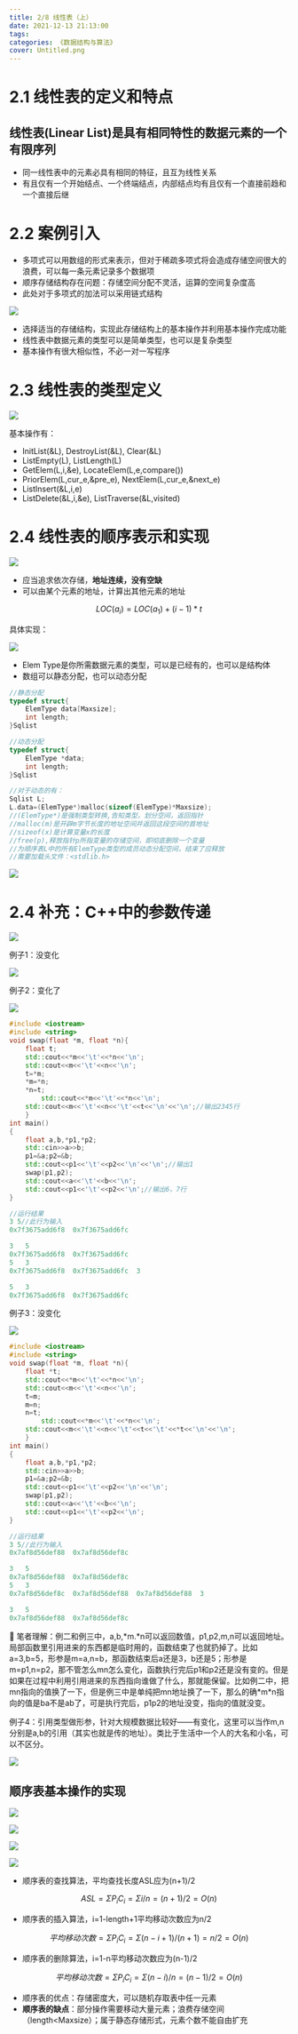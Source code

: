 ```yaml
---
title: 2/8 线性表（上）
date: 2021-12-13 21:13:00
tags:
categories: 《数据结构与算法》
cover: Untitled.png
---
```

# 2.1 线性表的定义和特点

## 线性表(Linear List)是具有相同特性的数据元素的一个有限序列

- 同一线性表中的元素必具有相同的特征，且互为线性关系
- 有且仅有一个开始结点、一个终端结点，内部结点均有且仅有一个直接前趋和一个直接后继

# 2.2 案例引入

- 多项式可以用数组的形式来表示，但对于稀疏多项式将会造成存储空间很大的浪费，可以每一条元素记录多个数据项
- 顺序存储结构存在问题：存储空间分配不灵活，运算的空间复杂度高
- 此处对于多项式的加法可以采用链式结构

![](Untitled.png)

- 选择适当的存储结构，实现此存储结构上的基本操作并利用基本操作完成功能
- 线性表中数据元素的类型可以是简单类型，也可以是复杂类型
- 基本操作有很大相似性，不必一对一写程序

# 2.3 线性表的类型定义

![](Untitled%201.png)

基本操作有：

- InitList(&L), DestroyList(&L), Clear(&L)
- ListEmpty(L), ListLength(L)
- GetElem(L,i,&e), LocateElem(L,e,compare())
- PriorElem(L,cur_e,&pre_e), NextElem(L,cur_e,&next_e)
- ListInsert(&L,i,e)
- ListDelete(&L,i,&e), ListTraverse(&L,visited)

# 2.4 线性表的顺序表示和实现

![](Untitled%202.png)

- 应当追求依次存储，**地址连续，没有空缺**
- 可以由某个元素的地址，计算出其他元素的地址

$$
LOC(a_i)=LOC(a_1)+(i-1)*t
$$

具体实现：

![](Untitled%203.png)

- Elem Type是你所需数据元素的类型，可以是已经有的，也可以是结构体
- 数组可以静态分配，也可以动态分配

```c
//静态分配
typedef struct{
	ElemType data[Maxsize];
	int length;
}Sqlist

//动态分配
typedef struct{
	ElemType *data;
	int length;
}Sqlist

//对于动态的有：
Sqlist L;
L.data=(ElemType*)malloc(sizeof(ElemType)*Maxsize);
//(ElemType*)是强制类型转换,告知类型，划分空间，返回指针
//malloc(m)是开辟m字节长度的地址空间并返回这段空间的首地址
//sizeof(x)是计算变量x的长度
//free(p),释放指针p所指变量的存储空间，即彻底删除一个变量
//为顺序表L中的所有ElemType类型的成员动态分配空间，结束了应释放
//需要加载头文件：<stdlib.h>
```

![](Untitled%204.png)

# 2.4 补充：C++中的参数传递

![](Untitled%205.png)

例子1：没变化

![](Untitled%206.png)

例子2：变化了

![](Untitled%207.png)

```cpp
#include <iostream>
#include <string>
void swap(float *m, float *n){
    float t;
    std::cout<<*m<<'\t'<<*n<<'\n';
    std::cout<<m<<'\t'<<n<<'\n';
    t=*m;
    *m=*n;
    *n=t;
		std::cout<<*m<<'\t'<<*n<<'\n';
    std::cout<<m<<'\t'<<n<<'\t'<<t<<'\n'<<'\n';//输出2345行
    }
int main()
{
    float a,b,*p1,*p2;
    std::cin>>a>>b;
    p1=&a;p2=&b;
    std::cout<<p1<<'\t'<<p2<<'\n'<<'\n';//输出1
    swap(p1,p2);
    std::cout<<a<<'\t'<<b<<'\n';
    std::cout<<p1<<'\t'<<p2<<'\n';//输出6，7行
}

//运行结果
3 5//此行为输入
0x7f3675add6f8	0x7f3675add6fc

3	5
0x7f3675add6f8	0x7f3675add6fc
5	3
0x7f3675add6f8	0x7f3675add6fc	3

5	3
0x7f3675add6f8	0x7f3675add6fc
```

例子3：没变化

![](Untitled%208.png)

```cpp
#include <iostream>
#include <string>
void swap(float *m, float *n){
    float *t;
    std::cout<<*m<<'\t'<<*n<<'\n';
    std::cout<<m<<'\t'<<n<<'\n';
    t=m;
    m=n;
    n=t;
		std::cout<<*m<<'\t'<<*n<<'\n';
    std::cout<<m<<'\t'<<n<<'\t'<<t<<'\t'<<*t<<'\n'<<'\n';
    }
int main()
{
    float a,b,*p1,*p2;
    std::cin>>a>>b;
    p1=&a;p2=&b;
    std::cout<<p1<<'\t'<<p2<<'\n'<<'\n';
    swap(p1,p2);
    std::cout<<a<<'\t'<<b<<'\n';
    std::cout<<p1<<'\t'<<p2<<'\n';
}

//运行结果
3 5//此行为输入
0x7af8d56def88	0x7af8d56def8c

3	5
0x7af8d56def88	0x7af8d56def8c
5	3
0x7af8d56def8c	0x7af8d56def88	0x7af8d56def88	3

3	5
0x7af8d56def88	0x7af8d56def8c
```

<aside>
📌 笔者理解：例二和例三中，a,b,*m.*n可以返回数值，p1,p2,m,n可以返回地址。局部函数里引用进来的东西都是临时用的，函数结束了也就扔掉了。比如a=3,b=5，形参是m=a,n=b，那函数结束后a还是3，b还是5；形参是m=p1,n=p2，那不管怎么mn怎么变化，函数执行完后p1和p2还是没有变的。但是如果在过程中利用引用进来的东西指向谁做了什么，那就能保留。比如例二中，把mn指向的值换了一下，但是例三中是单纯把mn地址换了一下，那么的确*m*n指向的值是ba不是ab了，可是执行完后，p1p2的地址没变，指向的值就没变。

</aside>

例子4：引用类型做形参，针对大规模数据比较好——有变化，这里可以当作m,n分别是a,b的引用（其实也就是传的地址）。类比于生活中一个人的大名和小名，可以不区分。

![](Untitled%209.png)

## 顺序表基本操作的实现

![](Untitled%2010.png)

![](D1DCC778-DAC7-4F7D-8BE1-9FD80D5C8E3E.jpeg)

![](Untitled%2011.png)

![](Untitled%2012.png)

- 顺序表的查找算法，平均查找长度ASL应为(n+1)/2

$$
ASL=ΣP_iC_i=Σi/n=(n+1)/2=O(n)
$$

- 顺序表的插入算法，i=1-length+1平均移动次数应为n/2

$$
平均移动次数=ΣP_iC_i=Σ(n-i+1)/(n+1)=n/2=O(n)
$$

- 顺序表的删除算法，i=1-n平均移动次数应为(n-1)/2

$$
平均移动次数=ΣP_iC_i=Σ(n-i)/n=(n-1)/2=O(n)
$$

- 顺序表的优点：存储密度大，可以随机存取表中任一元素
- **顺序表的缺点**：部分操作需要移动大量元素；浪费存储空间（length<Maxsize）；属于静态存储形式，元素个数不能自由扩充